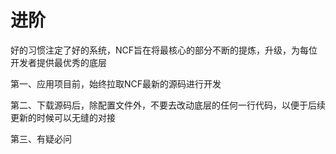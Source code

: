 # 进阶

好的习惯注定了好的系统，NCF旨在将最核心的部分不断的提炼，升级，为每位开发者提供最优秀的底层

第一、应用项目前，始终拉取NCF最新的源码进行开发

第二、下载源码后，除配置文件外，不要去改动底层的任何一行代码，以便于后续更新的时候可以无缝的对接

第三、有疑必问





